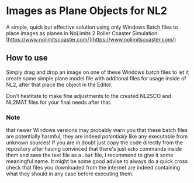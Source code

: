 # Images as Plane Objects for NL2
A simple, quick but effective solution using only Windows Batch files to place images as planes in NoLimits 2 Roller Coaster Simulation: [https://www.nolimitscoaster.com/](https://www.nolimitscoaster.com/)

## How to use
Simply drag and drop an image on one of these Windows batch files to let it create some simple plane model file with additonal files for usage inside of NL2, after that place the object in the Editor.

Don't hestitate to make fine adjustments to the created NL2SCO and NL2MAT files for your final needs after that.

### Note
that newer Windows versions may probably warn you that these batch files are potentially harmful, they are indeed *potentially* like any executable from unknown sources!
If you are in doubt just copy the code directly from the repository after having convinced that there's just `echo` commands inside them and save the text file as a `.bat` file, I recommend to give it some meaningful name.
It might be some good advise to always do a quick cross check that files you downloaded from the internet are indeed containing what they should in any case before executing them.
